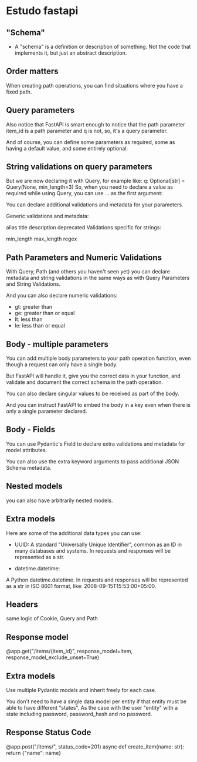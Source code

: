 # Estudo fastapi

## "Schema"
- A "schema" is a definition or description of something. Not the code that implements it, but just an abstract description.

## Order matters
When creating path operations, you can find situations where you have a fixed path.

## Query parameters
Also notice that FastAPI is smart enough to notice that the path parameter item_id is a path parameter and q is not, so, it's a query parameter.

And of course, you can define some parameters as required, some as having a default value, and some entirely optional:

## String validations on query parameters
But we are now declaring it with Query, for example like:
q: Optional[str] = Query(None, min_length=3)
So, when you need to declare a value as required while using Query, you can use ... as the first argument:

You can declare additional validations and metadata for your parameters.


Generic validations and metadata:

alias
title
description
deprecated
Validations specific for strings:

min_length
max_length
regex

## Path Parameters and Numeric Validations
With Query, Path (and others you haven't seen yet) you can declare metadata and string validations in the same ways as with Query Parameters and String Validations.

And you can also declare numeric validations:

- gt: greater than
- ge: greater than or equal
- lt: less than
- le: less than or equal

## Body - multiple parameters
You can add multiple body parameters to your path operation function, even though a request can only have a single body.

But FastAPI will handle it, give you the correct data in your function, and validate and document the correct schema in the path operation.

You can also declare singular values to be received as part of the body.

And you can instruct FastAPI to embed the body in a key even when there is only a single parameter declared.

## Body - Fields
You can use Pydantic's Field to declare extra validations and metadata for model attributes.

You can also use the extra keyword arguments to pass additional JSON Schema metadata.

## Nested models

you can also have arbitrarily nested models.

## Extra models
Here are some of the additional data types you can use:

- UUID:
A standard "Universally Unique Identifier", common as an ID in many databases and systems.
In requests and responses will be represented as a str.

- datetime.datetime:

A Python datetime.datetime.
In requests and responses will be represented as a str in ISO 8601 format, like: 2008-09-15T15:53:00+05:00.



## Headers
same logic of Cookie, Query and Path

## Response model
@app.get("/items/{item_id}", response_model=Item, response_model_exclude_unset=True)

## Extra models
Use multiple Pydantic models and inherit freely for each case.

You don't need to have a single data model per entity if that entity must be able to have different "states". As the case with the user "entity" with a state including password, password_hash and no password.

## Response Status Code

@app.post("/items/", status_code=201)
async def create_item(name: str):
    return {"name": name}

